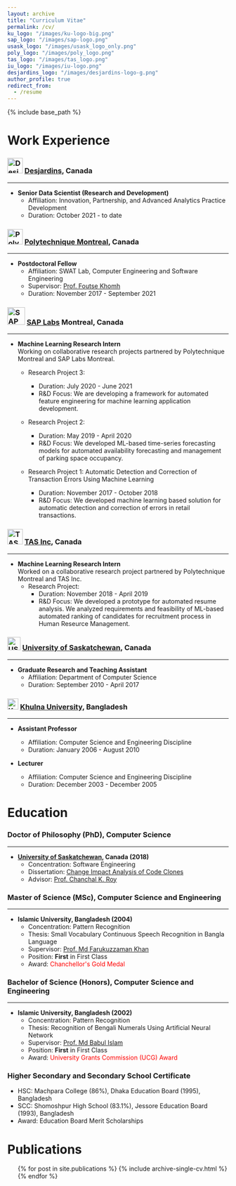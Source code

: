 ```yaml
---
layout: archive
title: "Curriculum Vitae"
permalink: /cv/
ku_logo: "/images/ku-logo-big.png"
sap_logo: "/images/sap-logo.png"
usask_logo: "/images/usask_logo_only.png"
poly_logo: "/images/poly_logo.png"
tas_logo: "/images/tas_logo.png"
iu_logo: "/images/iu-logo.png"
desjardins_logo: "/images/desjardins-logo-g.png"
author_profile: true
redirect_from:
  - /resume
---
```


{% include base_path %}

Work Experience 
======
### <img src="{{ page.desjardins_logo }}" alt="Desjardins" width="35" height="35"> <a href="https://www.desjardins.com/ca/about-us/desjardins/who-we-are/quick-facts/index.jsp" target="_blank"> Desjardins</a>, Canada
---
* <b>Senior Data Scientist (Research and Development)</b>
    * Affiliation: Innovation, Partnership, and Advanced Analytics Practice Development 
    * Duration: October 2021 - to date
    
### <img src="{{ page.poly_logo }}" alt="PolyMTL" width="35" height="35"> <a href="https://www.polymtl.ca/" target="_blank"> Polytechnique Montreal</a>, Canada
---
* <b>Postdoctoral Fellow</b>
    * Affiliation: SWAT Lab, Computer Engineering and Software Engineering
    * Supervisor: <a href="http://www.khomh.net/" target="_blank">Prof. Foutse Khomh</a>
    * Duration: November 2017 - September 2021
  
### <img src="{{ page.sap_logo }}" alt="SAP" width="40" height="40"> <a href="https://www.sap.com/canada/about.html/" target="_blank"> SAP Labs</a> Montreal, Canada
---
* <b>Machine Learning Research Intern</b><br>
Working on collaborative research projects partnered by Polytechnique Montreal and SAP Labs Montreal.
    * Research Project 3: 
        * Duration: July 2020 - June 2021 
        * R&D Focus: We are developing a framework for automated feature engineering for machine learning application development.

    * Research Project 2: 
        * Duration: May 2019 - April 2020 
        * R&D Focus: We developed ML-based time-series forecasting models for automated availability forecasting and management of parking space occupancy.

    * Research Project 1: Automatic Detection and Correction of Transaction Errors Using Machine Learning
        * Duration: November 2017 - October 2018 
        * R&D Focus: We developed machine learning based solution for automatic detection and correction of errors in retail transactions.

### <img src="{{ page.tas_logo }}" alt="TAS" width="35" height="35"> <a href="https://www.tas.ca/" target="_blank"> TAS Inc</a>, Canada
---
* <b>Machine Learning Research Intern</b><br>
Worked on a collaborative research project partnered by Polytechnique Montreal and TAS Inc.
    * Research Project: 
        * Duration: November 2018 - April 2019
        * R&D Focus: We developed a prototype for automated resume analysis. We analyzed requirements and feasibility of ML-based automated ranking of candidates for recruitment process in Human Reseurce Management.

### <img src="{{ page.usask_logo }}" alt="USASK" width="30" height="30"> <a href="https://www.cs.usask.ca/" target="_blank"> University of Saskatchewan</a>, Canada
---
* <b> Graduate Research and Teaching Assistant</b>
    * Affiliation: Department of Computer Science
    * Duration: September 2010 - April 2017

### <img src="{{ page.ku_logo }}" alt="KU" width="25" height="25"> <a href="https://www.ku.ac.bd/" target="_blank">Khulna University</a>, Bangladesh
---
* <b>Assistant Professor</b>
    * Affiliation: Computer Science and Engineering Discipline
    * Duration: January 2006 - August 2010

* <b>Lecturer</b>
    * Affiliation: Computer Science and Engineering Discipline
    * Duration: December 2003 - December 2005

Education
======
### <i class="fas fa-fw fa-graduation-cap"></i> Doctor of Philosophy (PhD), Computer Science
---
* <b><a href="https://www.cs.usask.ca/" target="_blank">University of Saskatchewan</a>, Canada (2018)</b>
    * Concentration: Software Engineering
    * Dissertation: <a href="https://harvest.usask.ca/handle/10388/11446" target="_blank">Change Impact Analysis of Code Clones</a>
    * Advisor: <a href="https://clones.usask.ca/" target="_blank">Prof. Chanchal K. Roy</a>
    
### <i class="fas fa-fw fa-graduation-cap"></i> Master of Science (MSc), Computer Science and Engineering
--- 
* <b>Islamic University, Bangladesh (2004)</b>
    * Concentration: Pattern Recognition
    * Thesis: Small Vocabulary Continuous Speech Recognition in Bangla Language
    * Supervisor: <a href="https://scholar.google.ca/citations?hl=en&user=inFThi0AAAAJ" target="_blank">Prof. Md Farukuzzaman Khan</a>
    * Position: <b>First</b> in First Class
    * Award: <span style="color: red;">Chanchellor's Gold Medal</span>

### <i class="fas fa-fw fa-graduation-cap"></i> Bachelor of Science (Honors), Computer Science and Engineering
--- 
* <b>Islamic University, Bangladesh (2002)</b>
    * Concentration: Pattern Recognition
    * Thesis: Recognition of Bengali Numerals Using Artificial Neural Network
    * Supervisor: <a href="https://www.researchgate.net/profile/Babul_Islam" target="_blank">Prof. Md Babul Islam</a>
    * Position: <b>First</b> in First Class
    * Award: <span style="color: red;">University Grants Commission (UCG) Award</span>

### <i class="fas fa-fw fa-graduation-cap"></i> Higher Secondary and Secondary School Certificate
* HSC: Machpara College (86%), Dhaka Education Board (1995), Bangladesh
* SCC: Shomoshpur High School (83.1%), Jessore Education Board (1993), Bangladesh
* Award: Education Board Merit Scholarships

<!--
Work experience
======
* Summer 2015: Research Assistant
  * Github University
  * Duties included: Tagging issues
  * Supervisor: Professor Git


* Fall 2015: Research Assistant
  * Github University
  * Duties included: Merging pull requests
  * Supervisor: Professor Hub
  

Skills
======
* Skill 1
* Skill 2
  * Sub-skill 2.1
  * Sub-skill 2.2
  * Sub-skill 2.3
* Skill 3
-->

Publications
======
  <ul>{% for post in site.publications %}
    {% include archive-single-cv.html %}
  {% endfor %}</ul>

<!--
Talks
======
  <ul>{% for post in site.talks %}
    {% include archive-single-talk-cv.html %}
  {% endfor %}</ul>
  
Teaching
======
  <ul>{% for post in site.teaching %}
    {% include archive-single-cv.html %}
  {% endfor %}</ul>

Service and leadership
======
* Currently signed in to 43 different slack teams
-->
